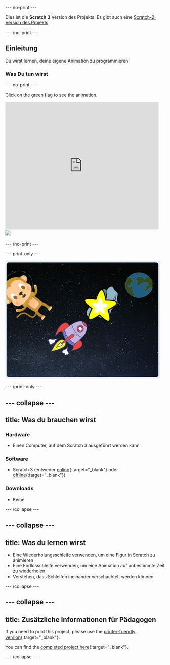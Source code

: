 \--- no-print \---

Dies ist die **Scratch 3** Version des Projekts. Es gibt auch eine [Scratch-2-Version des Projekts](https://projects.raspberrypi.org/en/projects/lost-in-space-scratch2).

\--- /no-print \---

## Einleitung

Du wirst lernen, deine eigene Animation zu programmieren!

### Was Du tun wirst

\--- no-print \---

Click on the green flag to see the animation.

<div class="scratch-preview">
  <iframe allowtransparency="true" width="485" height="402" src="https://scratch.mit.edu/projects/embed/276873231/?autostart=false" frameborder="0" scrolling="no"></iframe>
  <img src="images/space-final.png">
</div>

\--- /no-print \---

\--- print-only \---

![Complete project](images/showcase_static.png)

\--- /print-only \---

## \--- collapse \---

## title: Was du brauchen wirst

### Hardware

- Einen Computer, auf dem Scratch 3 ausgeführt werden kann

### Software

- Scratch 3 (entweder [online](http://rpf.io/scratchon){:target="_blank"} oder [offline](http://rpf.io/scratchoff){:target="_blank"})

### Downloads

- Keine

\--- /collapse \---

## \--- collapse \---

## title: Was du lernen wirst

- Eine Wiederholungsschleife verwenden, um eine Figur in Scratch zu animieren
- Eine Endlosschleife verwenden, um eine Animation auf unbestimmte Zeit zu wiederholen
- Verstehen, dass Schleifen ineinander verschachtelt werden können

\--- /collapse \---

## \--- collapse \---

## title: Zusätzliche Informationen für Pädagogen

If you need to print this project, please use the [printer-friendly version](https://projects.raspberrypi.org/en/projects/lost-in-space/print){:target="_blank"}.

You can find the [completed project here](http://rpf.io/p/en/lost-in-space-get){:target="_blank"}.

\--- /collapse \---